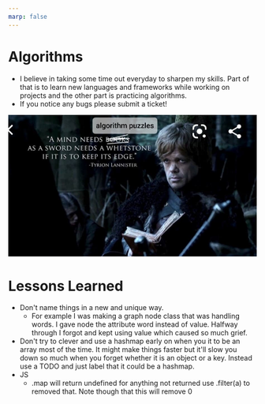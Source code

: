 ```yaml
---
marp: false
---
```


# Algorithms 
- I believe in taking some time out everyday to sharpen my skills. Part of that is to learn new languages and frameworks while working on projects and the other part is practicing algorithms. 
- If you notice any bugs please submit a ticket!




![img](img/sharpen.jpg)


# Lessons Learned
- Don't name things in a new and unique way. 
    - For example I was making a graph node class that was handling words. I gave node the attribute word instead of value. Halfway through I forgot and kept using value which caused so much grief.
- Don't try to clever and use a hashmap early on when you it to be an array most of the time. It might make things faster but it'll slow you down so much when you forget whether it is an object or a key. Instead use a TODO and just label that it could be a hashmap.
- JS
    - .map will return undefined for anything not returned use .filter(a) to removed that. Note though that this will remove 0